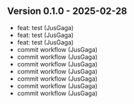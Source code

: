 ## Version 0.1.0 - 2025-02-28
- feat: test (JusGaga)
- feat: test (JusGaga)
- feat: test (JusGaga)
- commit workflow (JusGaga)
- commit workflow (JusGaga)
- commit workflow (JusGaga)
- commit workflow (JusGaga)
- commit workflow (JusGaga)
- commit workflow (JusGaga)
- commit workflow (JusGaga)
